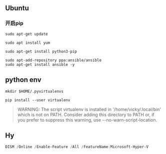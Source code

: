 ## Ubuntu

### 开启pip

```shell
sudo apt-get update

sudo apt install yum

sudo apt-get install python3-pip
```

```shell
sudo apt-add-repository ppa:ansible/ansible
sudo apt-get install ansible -y
```

## python env

```shell
mkdir $HOME/.pyvirtualenvs

pip install --user virtualenv
```

>WARNING: The script virtualenv is installed in '/home/vicky/.local/bin' which is not on PATH.
>Consider adding this directory to PATH or, if you prefer to suppress this warning, use --no-warn-script-location.



## Hy

```powershell
DISM /Online /Enable-Feature /All /FeatureName:Microsoft-Hyper-V
```

